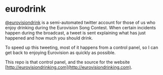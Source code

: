 eurodrink
=========

[@eurovisiondrink](https://twitter.com/eurovisiondrink) is a semi-automated
twitter account for those of us who enjoy drinking during the Eurovision Song
Contest. When certain incidents happen during the broadcast, a tweet is sent
explaining what has just happened and how much you should drink.

To speed up this tweeting, most of it happens from a control panel, so I can
get back to enjoying Eurovision as quickly as possible.

This repo is that control panel, and the source for the website
[http://eurovisiondrinking.com](http://eurovisiondrinking.com).
